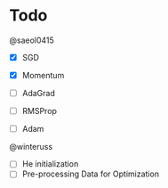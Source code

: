 # Todo

@saeol0415
- [x] SGD
- [x] Momentum 
- [ ] AdaGrad
- [ ] RMSProp
- [ ] Adam


@winteruss
- [ ] He initialization
- [ ] Pre-processing Data for Optimization